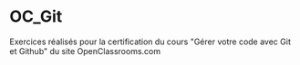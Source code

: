 # OC_Git
Exercices réalisés pour la certification du cours "Gérer votre code avec Git et Github" du site OpenClassrooms.com 
